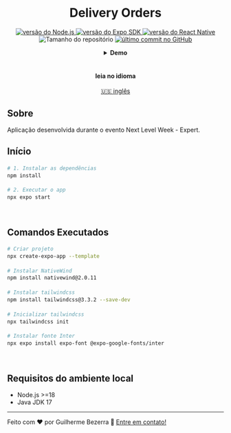 <h1 align="center">
    <br>
    Delivery Orders
</h1>

<p align="center">
  <a href="https://nodejs.org">
    <img alt="versão do Node.js" src="https://img.shields.io/badge/node.js-v20.11.0-43853D?style=flat&logo=node.js&logoColor=white&labelColor=43853D&color=5a5a5a">
  </a>

  <a href="https://expo.dev">
    <img alt="versão do Expo SDK" src="https://img.shields.io/badge/expo--sdk-v50.0.5-blue?logo=expo&labelColor=20232A&color=5a5a5a">
  </a>

  <a href="https://reactnative.dev">
    <img alt="versão do React Native" src="https://img.shields.io/badge/react--native-v0.73.2-blue?logo=react&labelColor=20232A&color=5a5a5a">
  </a>

  <img alt="Tamanho do repositório" src="https://img.shields.io/github/repo-size/gbdsantos/next-level-week-14-delivery-app.svg">

  <a href="https://github.com/gbdsantos/next-level-week-14-delivery-app/commits/master">
    <img alt="último commit no GitHub" src="https://img.shields.io/github/last-commit/gbdsantos/next-level-week-14-delivery-app.svg">
  </a>
</p>

<div align="center">
  <details>
  <summary><b>Demo</b></summary>
    <div style="width: 90%;">
      <img alt="Demonstração da aplicação Delivery Orders" src="demo.gif" />
    </div>
  </details>
</div>

<br>

<div align="center">
  <h4 align="center">leia no idioma</h4>
  <a href="https://github.com/gbdsantos/next-level-week-14-delivery-app/tree/master/mobile" hreflang="en-us" alt="en-us">🇺🇸 inglês
  </a>
</div>

## Sobre

Aplicação desenvolvida durante o evento Next Level Week - Expert.

## Início

```bash
# 1. Instalar as dependências
npm install

# 2. Executar o app
npx expo start
```

<br>

## Comandos Executados

```bash
# Criar projeto
npx create-expo-app --template

# Instalar NativeWind
npm install nativewind@2.0.11

# Instalar tailwindcss
npm install tailwindcss@3.3.2 --save-dev

# Inicializar tailwindcss
npx tailwindcss init

# Instalar fonte Inter
npx expo install expo-font @expo-google-fonts/inter
```

<br>

## Requisitos do ambiente local

- Node.js >=18
- Java JDK 17

---

Feito com ♥ por Guilherme Bezerra 👋 [Entre em contato!](https://www.linkedin.com/in/gbdsantos "LinkedIn - Guilherme Bezerra")
